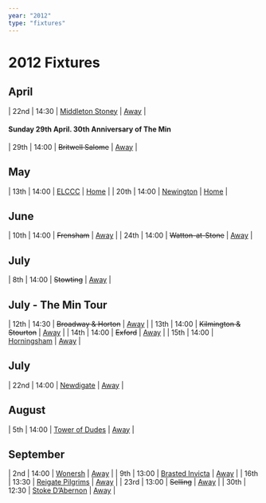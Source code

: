 ```yaml
---
year: "2012"
type: "fixtures"
---
```


# 2012 Fixtures

## April

| 22nd | 14:30 | [Middleton Stoney](2012-middletonstoney.md) | [Away]() |

#### Sunday 29th April. 30th Anniversary of The Min

| 29th | 14:00 | <del>Britwell Salome</del> | [Away]() |

## May

| 13th | 14:00 | [ELCCC](2012-elccc) | [Home](https://goo.gl/maps/w2skeCXwzZTEh7e26) |
| 20th | 14:00 | [Newington](2012-newington) | [Home](https://goo.gl/maps/w2skeCXwzZTEh7e26) |

## June

| 10th | 14:00 | <del>Frensham</del> | [Away](https://goo.gl/maps/NKG1fHyPgmci55aGA) |
| 24th | 14:00 | <del>Watton-at-Stone</del> | [Away](https://goo.gl/maps/JPBQawMsjLgYtVHk9) |

## July

| 8th | 14:00 | <del>Stowting</del> | [Away](https://goo.gl/maps/A5HTfBKbD44fwSDq7) |

## July - The Min Tour

| 12th | 14:30 | <del>Broadway & Horton</del> | [Away](https://goo.gl/maps/orv3RETHUX95dBWv7) |
| 13th | 14:00 | <del>Kilmington & Stourton</del> | [Away]() |
| 14th | 14:00 | <del>Exford</del> | [Away]() |
| 15th | 14:00 | [Horningsham](2012-horningsham.md) | [Away](https://goo.gl/maps/SNpXcsajYDXfjmff7) |

## July

| 22nd | 14:00 | [Newdigate](2012-newdigate.md) | [Away](https://goo.gl/maps/kQnkUfc3MdtqLyvd8) |

## August

| 5th | 14:00 | [Tower of Dudes](2012-tower-of-dudes.md) | [Away]() |

## September

| 2nd | 14:00 | [Wonersh](2012-wonersh.md) | [Away]() |
| 9th | 13:00 | [Brasted Invicta](2012-brasted-invicta.md) | [Away]() |
| 16th | 13:30 | [Reigate Pilgrims](2012-reigate-pilgrims.md) | [Away]() |
| 23rd | 13:00 | <del>Selling</del> | [Away]() |
| 30th | 12:30 | [Stoke D’Abernon](2012-stoke-dabernon.md) | [Away]() |

